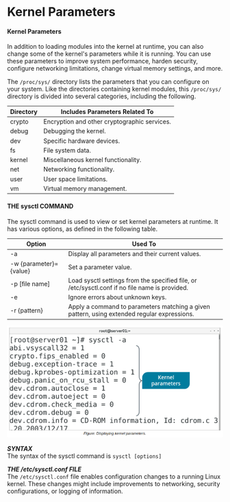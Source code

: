 # Kernel Parameters

#### Kernel Parameters

In addition to loading modules into the kernel at runtime, you can also change some of the kernel's parameters while it is running. You can use these parameters to improve system performance, harden security, configure networking limitations, change virtual memory settings, and more.

The `/proc/sys/` directory lists the parameters that you can configure on your system. Like the directories containing kernel modules, this `/proc/sys/` directory is divided into several categories, including the following.

Directory | Includes Parameters Related To
------- | ---------
crypto | Encryption and other cryptographic services.
debug | Debugging the kernel.
dev | Specific hardware devices.
fs | File system data.
kernel | Miscellaneous kernel functionality.
net | Networking functionality.
user | User space limitations.
vm | Virtual memory management.

  

#### THE sysctl COMMAND

The sysctl command is used to view or set kernel parameters at runtime. It has various options, as defined in the following table.

Option | Used To
---- | -----
\-a | Display all parameters and their current values.
\-w {parameter}={value} | Set a parameter value.
\-p \[file name\] | Load sysctl settings from the specified file, or /etc/sysctl.conf if no file name is provided.
\-e | Ignore errors about unknown keys.
\-r {pattern} | Apply a command to parameters matching a given pattern, using extended regular expressions.

  
![](./img/sysctl.png)

**_SYNTAX_**  
The syntax of the sysctl command is `sysctl [options]`

**_THE /etc/sysctl.conf FILE_**  
The `/etc/sysctl.conf` file enables configuration changes to a running Linux kernel. These changes might include improvements to networking, security configurations, or logging of information.